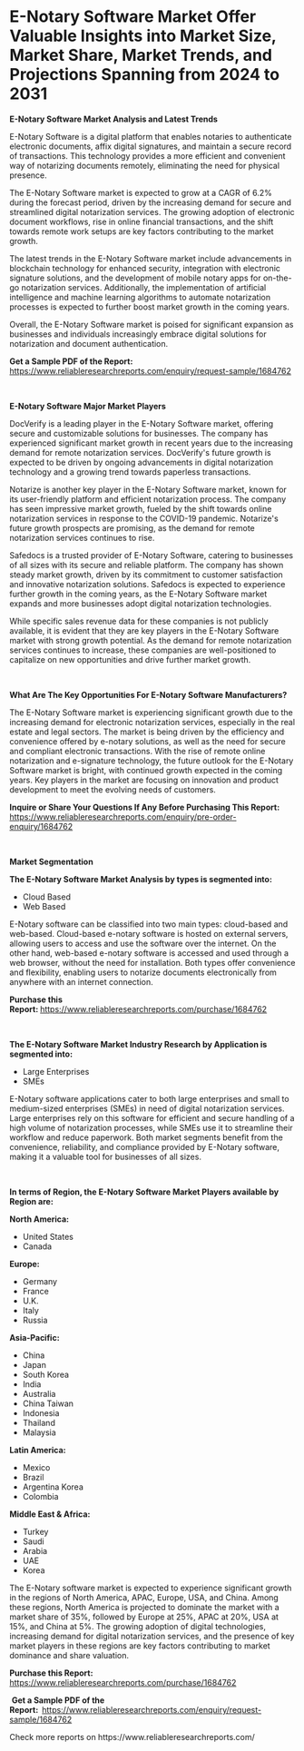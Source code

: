 <p><h1>E-Notary Software Market Offer Valuable Insights into Market Size, Market Share, Market Trends, and Projections Spanning from 2024 to 2031</h1></p><p><strong>E-Notary Software Market Analysis and Latest Trends</strong></p>
<p><p>E-Notary Software is a digital platform that enables notaries to authenticate electronic documents, affix digital signatures, and maintain a secure record of transactions. This technology provides a more efficient and convenient way of notarizing documents remotely, eliminating the need for physical presence.</p><p>The E-Notary Software market is expected to grow at a CAGR of 6.2% during the forecast period, driven by the increasing demand for secure and streamlined digital notarization services. The growing adoption of electronic document workflows, rise in online financial transactions, and the shift towards remote work setups are key factors contributing to the market growth.</p><p>The latest trends in the E-Notary Software market include advancements in blockchain technology for enhanced security, integration with electronic signature solutions, and the development of mobile notary apps for on-the-go notarization services. Additionally, the implementation of artificial intelligence and machine learning algorithms to automate notarization processes is expected to further boost market growth in the coming years.</p><p>Overall, the E-Notary Software market is poised for significant expansion as businesses and individuals increasingly embrace digital solutions for notarization and document authentication.</p></p>
<p><strong>Get a Sample PDF of the Report:&nbsp;</strong> <a href="https://www.reliableresearchreports.com/enquiry/request-sample/1684762">https://www.reliableresearchreports.com/enquiry/request-sample/1684762</a></p>
<p>&nbsp;</p>
<p><strong>E-Notary Software Major Market Players</strong></p>
<p><p>DocVerify is a leading player in the E-Notary Software market, offering secure and customizable solutions for businesses. The company has experienced significant market growth in recent years due to the increasing demand for remote notarization services. DocVerify's future growth is expected to be driven by ongoing advancements in digital notarization technology and a growing trend towards paperless transactions.</p><p>Notarize is another key player in the E-Notary Software market, known for its user-friendly platform and efficient notarization process. The company has seen impressive market growth, fueled by the shift towards online notarization services in response to the COVID-19 pandemic. Notarize's future growth prospects are promising, as the demand for remote notarization services continues to rise.</p><p>Safedocs is a trusted provider of E-Notary Software, catering to businesses of all sizes with its secure and reliable platform. The company has shown steady market growth, driven by its commitment to customer satisfaction and innovative notarization solutions. Safedocs is expected to experience further growth in the coming years, as the E-Notary Software market expands and more businesses adopt digital notarization technologies.</p><p>While specific sales revenue data for these companies is not publicly available, it is evident that they are key players in the E-Notary Software market with strong growth potential. As the demand for remote notarization services continues to increase, these companies are well-positioned to capitalize on new opportunities and drive further market growth.</p></p>
<p>&nbsp;</p>
<p><strong>What Are The Key Opportunities For E-Notary Software Manufacturers?</strong></p>
<p><p>The E-Notary Software market is experiencing significant growth due to the increasing demand for electronic notarization services, especially in the real estate and legal sectors. The market is being driven by the efficiency and convenience offered by e-notary solutions, as well as the need for secure and compliant electronic transactions. With the rise of remote online notarization and e-signature technology, the future outlook for the E-Notary Software market is bright, with continued growth expected in the coming years. Key players in the market are focusing on innovation and product development to meet the evolving needs of customers.</p></p>
<p><strong>Inquire or Share Your Questions If Any Before Purchasing This Report:</strong> <a href="https://www.reliableresearchreports.com/enquiry/pre-order-enquiry/1684762">https://www.reliableresearchreports.com/enquiry/pre-order-enquiry/1684762</a></p>
<p>&nbsp;</p>
<p><strong>Market Segmentation</strong></p>
<p><strong>The E-Notary Software Market Analysis by types is segmented into:</strong></p>
<p><ul><li>Cloud Based</li><li>Web Based</li></ul></p>
<p><p>E-Notary software can be classified into two main types: cloud-based and web-based. Cloud-based e-notary software is hosted on external servers, allowing users to access and use the software over the internet. On the other hand, web-based e-notary software is accessed and used through a web browser, without the need for installation. Both types offer convenience and flexibility, enabling users to notarize documents electronically from anywhere with an internet connection.</p></p>
<p><strong>Purchase this Report:&nbsp;</strong><a href="https://www.reliableresearchreports.com/purchase/1684762">https://www.reliableresearchreports.com/purchase/1684762</a></p>
<p>&nbsp;</p>
<p><strong>The E-Notary Software Market Industry Research by Application is segmented into:</strong></p>
<p><ul><li>Large Enterprises</li><li>SMEs</li></ul></p>
<p><p>E-Notary software applications cater to both large enterprises and small to medium-sized enterprises (SMEs) in need of digital notarization services. Large enterprises rely on this software for efficient and secure handling of a high volume of notarization processes, while SMEs use it to streamline their workflow and reduce paperwork. Both market segments benefit from the convenience, reliability, and compliance provided by E-Notary software, making it a valuable tool for businesses of all sizes.</p></p>
<p>&nbsp;</p>
<p><strong>In terms of Region, the E-Notary Software Market Players available by Region are:</strong></p>
<p>
    <p> <strong> North America: </strong>
        <ul>
            <li>United States</li>
            <li>Canada</li>
        </ul>
        </p> 
    <p> <strong> Europe: </strong>
        <ul>
            <li>Germany</li>
            <li>France</li>
            <li>U.K.</li>
            <li>Italy</li>
            <li>Russia</li>
        </ul>
        </p> 
    <p> <strong> Asia-Pacific: </strong>
        <ul>
            <li>China</li>
            <li>Japan</li>
            <li>South Korea</li>
            <li>India</li>
            <li>Australia</li>
            <li>China Taiwan</li>
            <li>Indonesia</li>
            <li>Thailand</li>
            <li>Malaysia</li>
        </ul>
        </p> 
    <p> <strong> Latin America: </strong>
        <ul>
            <li>Mexico</li>
            <li>Brazil</li>
            <li>Argentina Korea</li>
            <li>Colombia</li>
        </ul>
        </p> 
    <p> <strong> Middle East & Africa: </strong>
        <ul>
            <li>Turkey</li>
            <li>Saudi</li>
            <li>Arabia</li>
            <li>UAE</li>
            <li>Korea</li>
        </ul>
    </p>
    </p>
<p><p>The E-Notary software market is expected to experience significant growth in the regions of North America, APAC, Europe, USA, and China. Among these regions, North America is projected to dominate the market with a market share of 35%, followed by Europe at 25%, APAC at 20%, USA at 15%, and China at 5%. The growing adoption of digital technologies, increasing demand for digital notarization services, and the presence of key market players in these regions are key factors contributing to market dominance and share valuation.</p></p>
<p><strong>Purchase this Report: </strong><a href="https://www.reliableresearchreports.com/purchase/1684762">https://www.reliableresearchreports.com/purchase/1684762</a></p>
<p>&nbsp;<strong>Get a Sample PDF of the Report:&nbsp;&nbsp;</strong><a href="https://www.reliableresearchreports.com/enquiry/request-sample/1684762">https://www.reliableresearchreports.com/enquiry/request-sample/1684762</a></p>
<p><strong></strong></p>
<p>Check more reports on https://www.reliableresearchreports.com/</p>